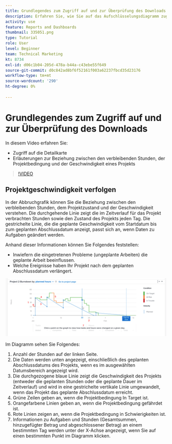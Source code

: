 ```yaml
---
title: Grundlegendes zum Zugriff auf und zur Überprüfung des Downloads
description: Erfahren Sie, wie Sie auf das Aufschlüsselungsdiagramm zugreifen und die Beziehung zwischen den verbleibenden Stunden, dem Projektzustand und der Projektgeschwindigkeit in [!DNL  Workfront].
activity: use
feature: Reports and Dashboards
thumbnail: 335051.png
type: Tutorial
role: User
level: Beginner
team: Technical Marketing
kt: 8734
exl-id: d06c1b04-205d-478a-b44a-c43ebe55f649
source-git-commit: d0c842ad8bf6f52161f003a62237fbcd35d23176
workflow-type: tm+mt
source-wordcount: '290'
ht-degree: 0%

---
```


# Grundlegendes zum Zugriff auf und zur Überprüfung des Downloads

In diesem Video erfahren Sie:

* Zugriff auf die Detailkarte
* Erläuterungen zur Beziehung zwischen den verbleibenden Stunden, der Projektbedingung und der Geschwindigkeit eines Projekts

>[!VIDEO](https://video.tv.adobe.com/v/335051/?quality=12)

## Projektgeschwindigkeit verfolgen

In der Abbruchgrafik können Sie die Beziehung zwischen den verbleibenden Stunden, dem Projektzustand und der Geschwindigkeit verstehen. Die durchgehende Linie zeigt die im Zeitverlauf für das Projekt verbrachten Stunden sowie den Zustand des Projekts jeden Tag. Die gestrichelte Linie, die die geplante Geschwindigkeit vom Startdatum bis zum geplanten Abschlussdatum anzeigt, passt sich an, wenn Daten zu Aufgaben geändert werden.

Anhand dieser Informationen können Sie Folgendes feststellen:

* Inwiefern die eingetretenen Probleme (ungeplante Arbeiten) die geplante Arbeit beeinflussen.
* Welche Ereignisse haben Ihr Projekt nach dem geplanten Abschlussdatum verlängert.

![Ein Bild mit einer Aufschlüsselungsgrafik mit Zahlen zu den unten beschriebenen Bereichen](assets/section-2-9.png)

Im Diagramm sehen Sie Folgendes:

1. Anzahl der Stunden auf der linken Seite.
1. Die Daten werden unten angezeigt, einschließlich des geplanten Abschlussdatums des Projekts, wenn es im ausgewählten Datumsbereich angezeigt wird.
1. Die durchgezogene blaue Linie zeigt die Geschwindigkeit des Projekts (entweder die geplanten Stunden oder die geplante Dauer im Zeitverlauf) und wird in eine gestrichelte vertikale Linie umgewandelt, wenn das Projekt das geplante Abschlussdatum erreicht.
1. Grüne Zeilen geben an, wenn die Projektbedingung In Target ist.
1. Orangefarbene Linien geben an, wenn die Projektbedingung gefährdet ist.
1. Rote Linien zeigen an, wenn die Projektbedingung in Schwierigkeiten ist.
1. Informationen zu Aufgaben und Stunden (Gesamtsummen, hinzugefügter Betrag und abgeschlossener Betrag) an einem bestimmten Tag werden unter der X-Achse angezeigt, wenn Sie auf einen bestimmten Punkt im Diagramm klicken.
